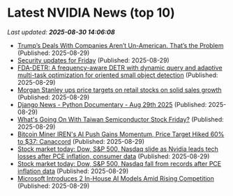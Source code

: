 # Latest NVIDIA News (top 10)
_Last updated: **2025-08-30 14:06:08**_

- [Trump’s Deals With Companies Aren’t Un-American. That’s the Problem](https://biztoc.com/x/03fe570bc2117612) (Published: 2025-08-29)
- [Security updates for Friday](https://lwn.net/Articles/1035724/) (Published: 2025-08-29)
- [FDA-DETR: A frequency-aware DETR with dynamic query and adaptive multi-task optimization for oriented small object detection](https://journals.plos.org/plosone/article?id=10.1371/journal.pone.0330929) (Published: 2025-08-29)
- [Morgan Stanley ups price targets on retail stocks on solid sales growth](https://finance.yahoo.com/news/morgan-stanley-ups-price-targets-135708861.html) (Published: 2025-08-29)
- [Django News - Python Documentary - Aug 29th 2025](https://django-news.com/issues/300) (Published: 2025-08-29)
- [What's Going On With Taiwan Semiconductor Stock Friday?](https://biztoc.com/x/d726a4cc40299e3f) (Published: 2025-08-29)
- [Bitcoin Miner IREN's AI Push Gains Momentum, Price Target Hiked 60% to $37: Canaccord](https://www.coindesk.com/markets/2025/08/29/bitcoin-miner-iren-s-ai-push-gains-momentum-price-target-hiked-60-to-usd37-canaccord) (Published: 2025-08-29)
- [Stock market today: Dow, S&P 500, Nasdaq slide as Nvidia leads tech losses after PCE inflation, consumer data](https://consent.yahoo.com/v2/collectConsent?sessionId=1_cc-session_660bd572-12e3-4554-9a84-1a2f868834b5) (Published: 2025-08-29)
- [Stock market today: Dow, S&P 500, Nasdaq fall from records after PCE inflation data](https://finance.yahoo.com/news/live/stock-market-today-dow-sp-500-nasdaq-fall-from-records-after-pce-inflation-data-133800228.html) (Published: 2025-08-29)
- [Microsoft Introduces 2 In-House AI Models Amid Rising Competition](https://me.pcmag.com/en/ai/31941/microsoft-introduces-2-in-house-ai-models-amid-rising-competition) (Published: 2025-08-29)
